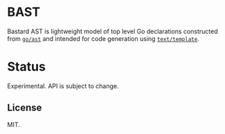 # BAST

Bastard AST is lightweight model of top level Go declarations constructed from [`go/ast`](https://pkg.go.dev/go/ast) and intended for code generation using [`text/template`](https://pkg.go.dev/text/template).

# Status

Experimental. API is subject to change.

## License

MIT.
